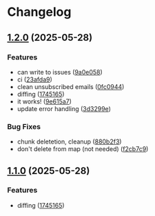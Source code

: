 # Changelog

## [1.2.0](https://github.com/gar354/mailsync/compare/v1.1.0...v1.2.0) (2025-05-28)


### Features

* can write to issues ([9a0e058](https://github.com/gar354/mailsync/commit/9a0e05858b35df65a13c126625d64b302b7261f0))
* ci ([23afda9](https://github.com/gar354/mailsync/commit/23afda91fe2d4ba1e7a072f8ef1363826944a0de))
* clean unsubscribed emails ([0fc0944](https://github.com/gar354/mailsync/commit/0fc0944d240cd4ef061f11273d4d25bb27871aaa))
* diffing ([1745165](https://github.com/gar354/mailsync/commit/1745165bb2f2ea679e4ddecd70839ac9dd33f7c2))
* it works! ([9e615a7](https://github.com/gar354/mailsync/commit/9e615a72a47ccee240022d13a4c03ff0e5086a13))
* update error handling ([3d3299e](https://github.com/gar354/mailsync/commit/3d3299e6982b7688ecfc660015d4ad7cae9e831a))


### Bug Fixes

* chunk deletetion, cleanup ([880b2f3](https://github.com/gar354/mailsync/commit/880b2f34d04838bc880af02a0dee62afd18b534d))
* don't delete from map (not needed) ([f2cb7c9](https://github.com/gar354/mailsync/commit/f2cb7c9b3aeb21aa9b17f8ade4f3b3235f1ec64a))

## [1.1.0](https://github.com/gar354/mailsync/compare/v1.0.0...v1.1.0) (2025-05-28)


### Features

* diffing ([1745165](https://github.com/gar354/mailsync/commit/1745165bb2f2ea679e4ddecd70839ac9dd33f7c2))
